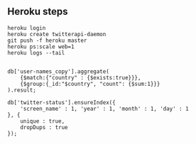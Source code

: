 ## Heroku steps

    heroku login
    heroku create twitterapi-daemon
    git push -f heroku master
    heroku ps:scale web=1
    heroku logs --tail


	db['user-names_copy'].aggregate(
	    {$match:{"country" : {$exists:true}}},
	    {$group:{_id:"$country", "count": {$sum:1}}}
	).result;

	db['twitter-status'].ensureIndex({
		'screen_name' : 1, 'year' : 1, 'month' : 1, 'day' : 1
	}, {
		unique : true, 
		dropDups : true
	});
